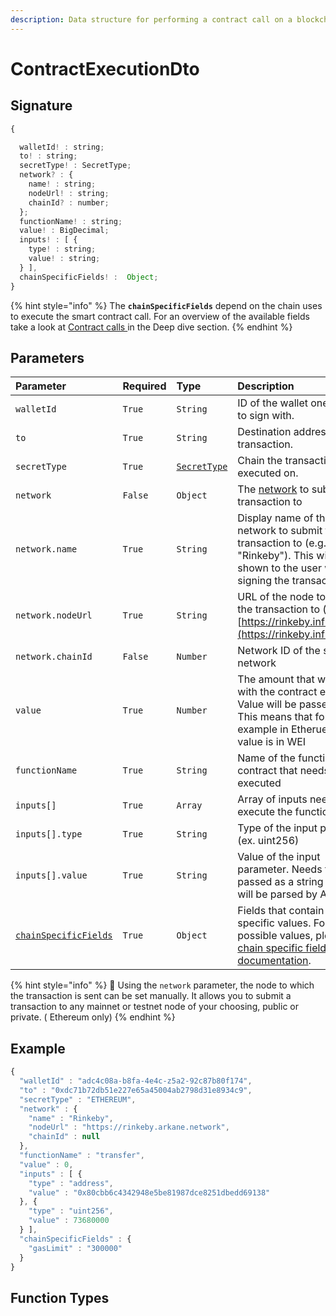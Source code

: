 ```yaml
---
description: Data structure for performing a contract call on a blockchain
---
```


# ContractExecutionDto

## Signature

```javascript
{

  walletId! : string;
  to! : string;
  secretType! : SecretType;
  network? : {
    name! : string;
    nodeUrl! : string;
    chainId? : number;
  };
  functionName! : string;
  value! : BigDecimal;
  inputs! : [ {
    type! : string;
    value! : string;
  } ],
  chainSpecificFields! :  Object;
}
```

{% hint style="info" %}
The **`chainSpecificFields`** depend on the chain uses to execute the smart contract call. For an overview of the available fields take a look at [Contract calls ](https://github.com/ArkaneNetwork/docs-capsule/tree/d5ed213ffa2231f744612602a66c12267889ebbf/deep-dive/contract-calls.md)in the Deep dive section.
{% endhint %}

## Parameters

| Parameter | Required | Type | Description |
| :--- | :--- | :--- | :--- |
| `walletId` | `True` | `String` | ID of the wallet one wants to sign with. |
| `to` | `True` | `String` | Destination address of the transaction. |
| `secretType` | `True` | [`SecretType`](secrettype.md) | Chain the transaction will be executed on. |
| `network` | `False` | `Object` | The [network](https://github.com/ArkaneNetwork/docs-capsule/tree/d5ed213ffa2231f744612602a66c12267889ebbf/deep-dive/environments.md) to submit the transaction to |
| `network.name` | `True` | `String` | Display name of the network to submit the transaction to \(e.g.: "Rinkeby"\). This will be shown to the user when signing the transaction |
| `network.nodeUrl` | `True` | `String` | URL of the node to submit the transaction to \(e.g.: "[https://rinkeby.infura.io"\](https://rinkeby.infura.io"\)\) |
| `network.chainId` | `False` | `Number` | Network ID of the selected network |
| `value` | `True` | `Number` | The amount that will be sent with the contract execution. Value will be passed as-is. This means that for example in Etheruem the value is in WEI |
| `functionName` | `True` | `String` | Name of the function on the contract that needs to be executed |
| `inputs[]` | `True` | `Array` | Array of inputs needed to execute the function |
| `inputs[].type` | `True` | `String` | Type of the input parameter \(ex. uint256\) |
| `inputs[].value` | `True` | `String` | Value of the input parameter. Needs to be passed as a string value, will be parsed by Arkane |
| [`chainSpecificFields`](https://github.com/ArkaneNetwork/docs-capsule/tree/d5ed213ffa2231f744612602a66c12267889ebbf/deep-dive/contract-calls.md) | `True` | `Object` | Fields that contain chain specific values. For possible values, please see [chain specific fields documentation](https://github.com/ArkaneNetwork/docs-capsule/tree/d5ed213ffa2231f744612602a66c12267889ebbf/deep-dive/contract-calls.md). |

{% hint style="info" %}
🧙 Using the `network` parameter, the node to which the transaction is sent can be set manually. It allows you to submit a transaction to any mainnet or testnet node of your choosing, public or private. \( Ethereum only\)
{% endhint %}

## Example

```javascript
{
  "walletId" : "adc4c08a-b8fa-4e4c-z5a2-92c87b80f174",
  "to" : "0xdc71b72db51e227e65a45004ab2798d31e8934c9",
  "secretType" : "ETHEREUM",
  "network" : {
    "name" : "Rinkeby",
    "nodeUrl" : "https://rinkeby.arkane.network",
    "chainId" : null
  },
  "functionName" : "transfer",
  "value" : 0,
  "inputs" : [ {
    "type" : "address",
    "value" : "0x80cbb6c4342948e5be81987dce8251dbedd69138"
  }, {
    "type" : "uint256",
    "value" : 73680000
  } ],
  "chainSpecificFields" : {
    "gasLimit" : "300000"
  }
}
```

## Function Types

